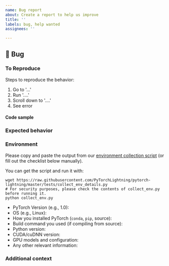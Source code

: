 ```yaml
---
name: Bug report
about: Create a report to help us improve
title: ''
labels: bug, help wanted
assignees: ''

---
```


<!-- 
### Common bugs:
1. Tensorboard not showing in Jupyter-notebook see [issue 79](https://github.com/PyTorchLightning/pytorch-lightning/issues/79).    
2. PyTorch 1.1.0 vs 1.2.0 support [see FAQ](https://github.com/PyTorchLightning/pytorch-lightning#faq)    
-->

## 🐛 Bug

<!-- A clear and concise description of what the bug is. -->

### To Reproduce

Steps to reproduce the behavior:

1. Go to '...'
2. Run '....'
3. Scroll down to '....'
4. See error

<!-- If you have a code sample, error messages, stack traces, please provide it here as well -->


#### Code sample
<!-- Ideally attach a minimal code sample to reproduce the decried issue. 
Minimal means having the shortest code but still preserving the bug. -->

### Expected behavior

<!-- A clear and concise description of what you expected to happen. -->

### Environment

Please copy and paste the output from our
[environment collection script](https://raw.githubusercontent.com/PyTorchLightning/pytorch-lightning/master/tests/collect_env_details.py)
(or fill out the checklist below manually).

You can get the script and run it with:
```
wget https://raw.githubusercontent.com/PyTorchLightning/pytorch-lightning/master/tests/collect_env_details.py
# For security purposes, please check the contents of collect_env.py before running it.
python collect_env.py
```

 - PyTorch Version (e.g., 1.0):
 - OS (e.g., Linux):
 - How you installed PyTorch (`conda`, `pip`, source):
 - Build command you used (if compiling from source):
 - Python version:
 - CUDA/cuDNN version:
 - GPU models and configuration:
 - Any other relevant information:

### Additional context

<!-- Add any other context about the problem here. -->
